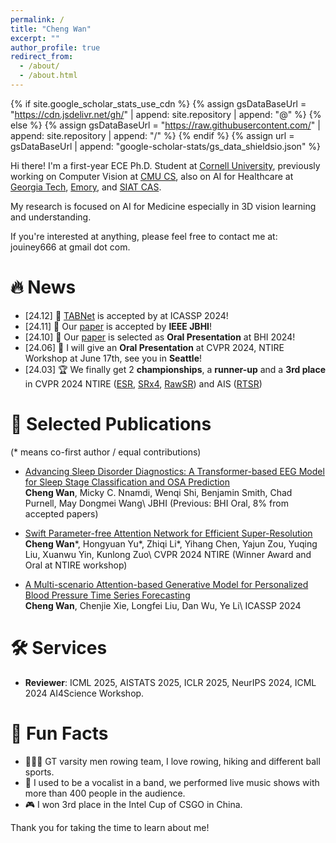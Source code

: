 ```yaml
---
permalink: /
title: "Cheng Wan"
excerpt: ""
author_profile: true
redirect_from: 
  - /about/
  - /about.html
---
```


{% if site.google_scholar_stats_use_cdn %}
{% assign gsDataBaseUrl = "https://cdn.jsdelivr.net/gh/" | append: site.repository | append: "@" %}
{% else %}
{% assign gsDataBaseUrl = "https://raw.githubusercontent.com/" | append: site.repository | append: "/" %}
{% endif %}
{% assign url = gsDataBaseUrl | append: "google-scholar-stats/gs_data_shieldsio.json" %}

<span class='anchor' id='about-me'></span>

Hi there! I'm a first-year ECE Ph.D. Student at [Cornell University](https://www.cornell.edu/), previously working on Computer Vision at [CMU CS](), also on AI for Healthcare at [Georgia Tech](), [Emory](), and [SIAT CAS]().

My research is focused on AI for Medicine especially in 3D vision learning and understanding.

If you're interested at anything, please feel free to contact me at: jouiney666 at gmail dot com.

# 🔥 News
- \[24.12\] 🎉 [TABNet](https://arxiv.org/abs/2409.04704) is accepted by at ICASSP 2024!
- \[24.11\] 🎉 Our [paper](https://ieeexplore.ieee.org/document/10783032) is accepted by **IEEE JBHI**!
- \[24.10\] 🎉 Our [paper](https://openreview.net/forum?id=i8ZCfh8hTD#discussion) is selected as **Oral Presentation** at BHI 2024!
- \[24.06\] 🎉 I will give an **Oral Presentation** at CVPR 2024, NTIRE Workshop at June 17th, see you in **Seattle**!
- \[24.03\] 🏆 We finally get 2 **championships**, a **runner-up** and a **3rd place**  in CVPR 2024 NTIRE ([ESR](https://openaccess.thecvf.com/content/CVPR2024W/NTIRE/html/Ren_The_Ninth_NTIRE_2024_Efficient_Super-Resolution_Challenge_Report_CVPRW_2024_paper.html), [SRx4](https://openaccess.thecvf.com/content/CVPR2024W/NTIRE/html/Chen_NTIRE_2024_Challenge_on_Image_Super-Resolution_x4_Methods_and_Results_CVPRW_2024_paper.html), [RawSR](https://openaccess.thecvf.com/content/CVPR2024W/NTIRE/html/Conde_Deep_RAW_Image_Super-Resolution._A_NTIRE_2024_Challenge_Survey_CVPRW_2024_paper.html)) and AIS ([RTSR](https://openaccess.thecvf.com/content/CVPR2024W/AI4Streaming/html/Conde_Real-Time_4K_Super-Resolution_of_Compressed_AVIF_Images._AIS_2024_Challenge_CVPRW_2024_paper.html))
  

# 📝 Selected Publications
(\* means co-first author / equal contributions)
- [Advancing Sleep Disorder Diagnostics: A Transformer-based EEG Model for Sleep Stage Classification and OSA Prediction](https://openreview.net/forum?id=i8ZCfh8hTD#discussion) \
**Cheng Wan**, Micky C. Nnamdi, Wenqi Shi, Benjamin Smith, Chad Purnell, May Dongmei Wang\\
JBHI (Previous: BHI Oral, 8% from accepted papers)

- [Swift Parameter-free Attention Network for Efficient Super-Resolution](https://openaccess.thecvf.com/content/CVPR2024W/NTIRE/html/Wan_Swift_Parameter-free_Attention_Network_for_Efficient_Super-Resolution_CVPRW_2024_paper.html) \
**Cheng Wan**\*, Hongyuan Yu\*, Zhiqi Li\*, Yihang Chen, Yajun Zou, Yuqing Liu, Xuanwu Yin, Kunlong Zuo\\
CVPR 2024 NTIRE (Winner Award and Oral at NTIRE workshop)

- [A Multi-scenario Attention-based Generative Model for Personalized Blood Pressure Time Series Forecasting](https://arxiv.org/abs/2409.04704) \
**Cheng Wan**, Chenjie Xie, Longfei Liu, Dan Wu, Ye Li\\
ICASSP 2024

# 🛠️ Services
- **Reviewer**: ICML 2025, AISTATS 2025, ICLR 2025, NeurIPS 2024, ICML 2024 AI4Science Workshop.
  
# 💬 Fun Facts
- 🚣🏼‍♂️ GT varsity men rowing team, I love rowing, hiking and different ball sports.
- 🎤 I used to be a vocalist in a band, we performed live music shows with more than 400 people in the audience.
- 🎮 I won 3rd place in the Intel Cup of CSGO in China.

Thank you for taking the time to learn about me!





